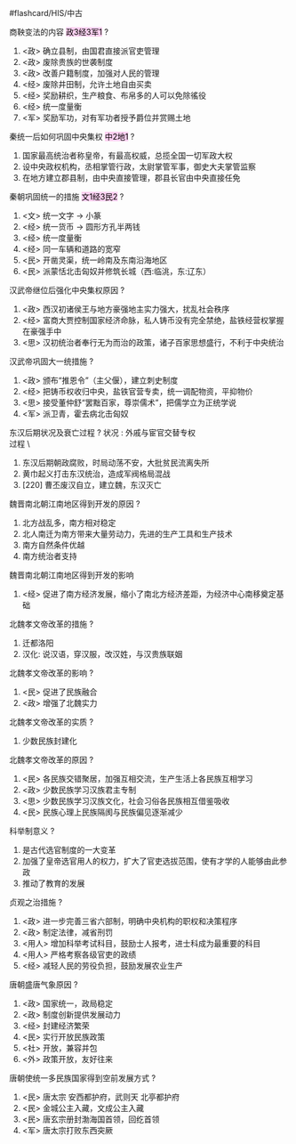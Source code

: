 #flashcard/HIS/中古 

商鞅变法的内容 <mark style="background: #FFB8EBA6;">政3经3军1</mark>
?
1. <政> 确立县制，由国君直接派官吏管理
2. <政> 废除贵族的世袭制度
3. <政> 改善户籍制度，加强对人民的管理
4. <经> 废除井田制，允许土地自由买卖
5. <经> 奖励耕织，生产粮食、布帛多的人可以免除徭役
6. <经> 统一度量衡
7. <军> 奖励军功，对有军功者授予爵位并赏赐土地

秦统一后如何巩固中央集权 <mark style="background: #FFB8EBA6;">中2地1</mark>
?
1. 国家最高统治者称皇帝，有最高权威，总揽全国一切军政大权
2. 设中央政权机构，丞相掌管行政，太尉掌管军事，御史大夫掌管监察
3. 在地方建立郡县制，由中央直接管理，郡县长官由中央直接任免

秦朝巩固统一的措施 <mark style="background: #FFB8EBA6;">文1经3民2</mark>
?
1. <文> 统一文字 -> 小篆
2. <经> 统一货币 -> 圆形方孔半两钱
3. <经> 统一度量衡
4. <经> 同一车辆和道路的宽窄
5. <民> 开凿灵渠，统一岭南及东南沿海地区
6. <民> 派蒙恬北击匈奴并修筑长城（西:临洮，东:辽东）

汉武帝继位后强化中央集权原因 
?
1. <政> 西汉初诸侯王与地方豪强地主实力强大，扰乱社会秩序
2. <经> 富商大贾控制国家经济命脉，私人铸币没有完全禁绝，盐铁经营权掌握在豪强手中
3. <思> 汉初统治者奉行无为而治的政策，诸子百家思想盛行，不利于中央统治

汉武帝巩固大一统措施
?
1. <政> 颁布“推恩令”（主父偃），建立刺史制度
2. <经> 把铸币权收归中央，盐铁官营专卖，统一调配物资，平抑物价
3. <思> 接受董仲舒“罢黜百家，尊崇儒术”，把儒学立为正统学说
4. <军> 派卫青，霍去病北击匈奴

东汉后期状况及衰亡过程
?
状况 : 外戚与宦官交替专权 \
过程 \ 
1. 东汉后期朝政腐败，时局动荡不安，大批贫民流离失所
2. 黄巾起义打击东汉统治，造成军阀格局混战
3. [220] 曹丕废汉自立，建立魏，东汉灭亡

魏晋南北朝江南地区得到开发的原因
?
1. 北方战乱多，南方相对稳定
2. 北人南迁为南方带来大量劳动力，先进的生产工具和生产技术
3. 南方自然条件优越
4. 南方统治者支持

魏晋南北朝江南地区得到开发的影响
1. <经> 促进了南方经济发展，缩小了南北方经济差距，为经济中心南移奠定基础

北魏孝文帝改革的措施
?
1. 迁都洛阳
2. 汉化: 说汉语，穿汉服，改汉姓，与汉贵族联姻

北魏孝文帝改革的影响
?
1. <民> 促进了民族融合
2. <政> 增强了北魏实力

北魏孝文帝改革的实质
?
1. 少数民族封建化

北魏孝文帝改革的原因
?
1. <民> 各民族交错聚居，加强互相交流，生产生活上各民族互相学习
2. <政> 少数民族学习汉族君主专制
3. <思> 少数民族学习汉族文化，社会习俗各民族相互借鉴吸收
4. <民> 民族心理上民族隔阂与民族偏见逐渐减少

科举制意义
?
1. 是古代选官制度的一大变革
2. 加强了皇帝选官用人的权力，扩大了官吏选拔范围，使有才学的人能够由此参政
3. 推动了教育的发展

贞观之治措施
?
1. <政> 进一步完善三省六部制，明确中央机构的职权和决策程序
2. <政> 制定法律，减省刑罚
3. <用人> 增加科举考试科目，鼓励士人报考，进士科成为最重要的科目
4. <用人> 严格考察各级官吏的政绩
5. <经> 减轻人民的劳役负担，鼓励发展农业生产

唐朝盛唐气象原因
?
1. <政> 国家统一，政局稳定
2. <政> 制度创新提供发展动力
3. <经> 封建经济繁荣
4. <民> 实行开放民族政策
5. <社> 开放，兼容并包
6. <外> 政策开放，友好往来

唐朝使统一多民族国家得到空前发展方式
?
1. <民> 唐太宗 安西都护府，武则天 北亭都护府
2. <民> 金城公主入藏，文成公主入藏
3. <民> 唐玄宗册封渤海国首领，回纥首领
4. <军> 唐太宗打败东西突厥

